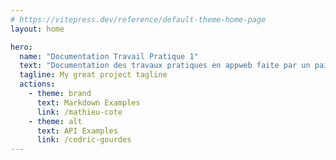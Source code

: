 ```yaml
---
# https://vitepress.dev/reference/default-theme-home-page
layout: home

hero:
  name: "Documentation Travail Pratique 1"
  text: "Documentation des travaux pratiques en appweb faite par un pair"
  tagline: My great project tagline
  actions:
    - theme: brand
      text: Markdown Examples
      link: /mathieu-cote
    - theme: alt
      text: API Examples
      link: /cedric-gourdes
---
```


